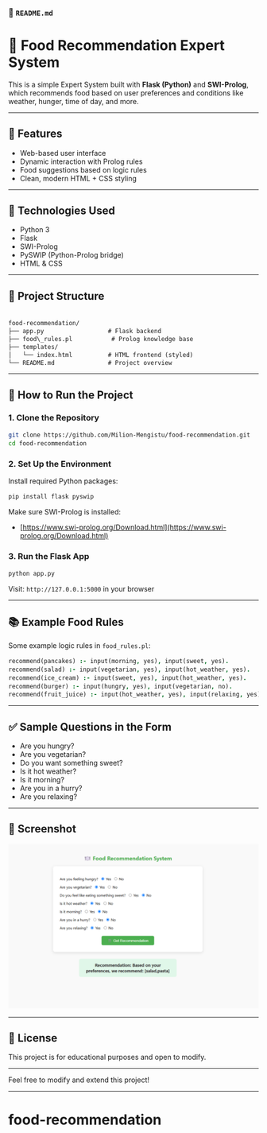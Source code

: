 

### 📄 `README.md`


# 🍴 Food Recommendation Expert System

This is a simple Expert System built with **Flask (Python)** and **SWI-Prolog**, which recommends food based on user preferences and conditions like weather, hunger, time of day, and more.

---

## 🔧 Features

- Web-based user interface
- Dynamic interaction with Prolog rules
- Food suggestions based on logic rules
- Clean, modern HTML + CSS styling

---

## 🧠 Technologies Used

- Python 3
- Flask
- SWI-Prolog
- PySWIP (Python-Prolog bridge)
- HTML & CSS

---

## 📁 Project Structure

```

food-recommendation/
├── app.py                  # Flask backend
├── food\_rules.pl           # Prolog knowledge base
├── templates/
│   └── index.html          # HTML frontend (styled)
└── README.md               # Project overview

````

---

## 🚀 How to Run the Project

### 1. Clone the Repository

```bash
git clone https://github.com/Milion-Mengistu/food-recommendation.git
cd food-recommendation
````

### 2. Set Up the Environment

Install required Python packages:

```bash
pip install flask pyswip
```

Make sure SWI-Prolog is installed:

* [https://www.swi-prolog.org/Download.html](https://www.swi-prolog.org/Download.html)

### 3. Run the Flask App

```bash
python app.py
```

Visit: `http://127.0.0.1:5000` in your browser

---

## 📚 Example Food Rules

Some example logic rules in `food_rules.pl`:

```prolog
recommend(pancakes) :- input(morning, yes), input(sweet, yes).
recommend(salad) :- input(vegetarian, yes), input(hot_weather, yes).
recommend(ice_cream) :- input(sweet, yes), input(hot_weather, yes).
recommend(burger) :- input(hungry, yes), input(vegetarian, no).
recommend(fruit_juice) :- input(hot_weather, yes), input(relaxing, yes).
```

---

## ✅ Sample Questions in the Form

* Are you hungry?
* Are you vegetarian?
* Do you want something sweet?
* Is it hot weather?
* Is it morning?
* Are you in a hurry?
* Are you relaxing?

---

## 📸 Screenshot

![UI Screenshot](./images/Screenshot.png)

---

## 📃 License

This project is for educational purposes and open to modify.

---


Feel free to modify and extend this project!



---
# food-recommendation
